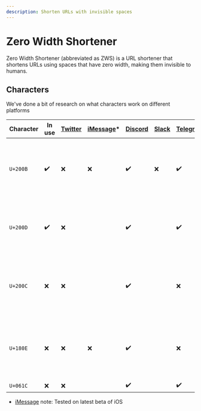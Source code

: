 ```yaml
---
description: Shorten URLs with invisible spaces
---
```


# Zero Width Shortener

Zero Width Shortener \(abbreviated as ZWS\) is a URL shortener that shortens URLs using spaces that have zero width, making them invisible to humans.

## Characters

We've done a bit of research on what characters work on different platforms

| Character | In use | [Twitter](https://twitter.com/) | [iMessage](https://support.apple.com/explore/messages)\* | [Discord](https://discordapp.com/) | [Slack](https://slack.com) | [Telegram](https://telegram.org/) | Notes                                                                                                        |
| --------- | ------ | ------------------------------- | -------------------------------------------------------- | ---------------------------------- | -------------------------- | --------------------------------- | ------------------------------------------------------------------------------------------------------------ |
| `U+200B`  | ✔️     | ❌                              | ❌                                                       | ✔️                                 | ❌                         | ✔️                                | Used in URLs since initial release, blacklisted space character on [Twitter](https://twitter.com/)           |
| `U+200D`  | ✔️     | ❌                              |                                                          | ✔️                                 |                            | ✔️                                | [Discord](https://discordapp.com/) prompts you with a "spoopy URL" popup when clicked                        |
| `U+200C`  | ❌     | ❌                              |                                                          | ✔️                                 |                            | ❌                                | Blacklisted space on [Twitter](https://twitter.com/), discontinued (previously used, replaced with `U+200D`) |
| `U+180E`  | ❌     | ❌                              | ❌                                                       | ✔️                                 |                            | ❌                                | Visible on iOS, discontinued in b39897e (previously used, replaced with `U+200C`)                            |
| `U+061C`  | ❌     | ❌                              |                                                          | ✔️                                 |                            | ✔️                                |                                                                                                              |

- [iMessage](https://support.apple.com/explore/messages) note: Tested on latest beta of iOS
